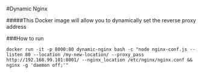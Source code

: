 #Dynamic Nginx

#####This Docker image will allow you to dynamically set the reverse proxy address
  
###How to run

```docker run -it -p 8000:80 dynamic-nginx bash -c "node nginx-conf.js --listen 80 --location /my-new-location/ --proxy_pass http://192.168.99.101:8001/ --nginx_location /etc/nginx/nginx.conf && nginx -g 'daemon off;'"```
